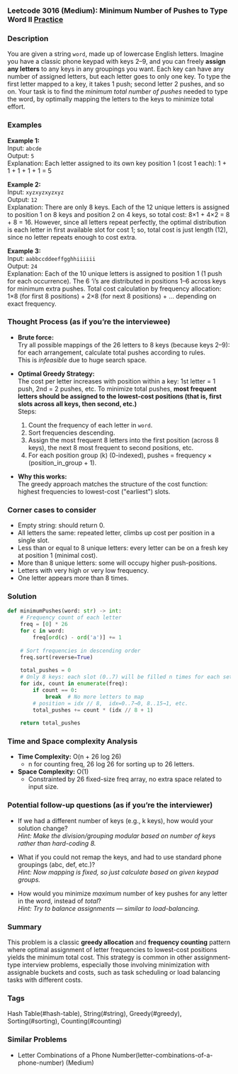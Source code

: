 ### Leetcode 3016 (Medium): Minimum Number of Pushes to Type Word II [Practice](https://leetcode.com/problems/minimum-number-of-pushes-to-type-word-ii)

### Description  
You are given a string `word`, made up of lowercase English letters. Imagine you have a classic phone keypad with keys 2–9, and you can freely **assign any letters** to any keys in any groupings you want. Each key can have any number of assigned letters, but each letter goes to only one key. To type the first letter mapped to a key, it takes 1 push; second letter 2 pushes, and so on. Your task is to find the *minimum total number of pushes* needed to type the word, by optimally mapping the letters to the keys to minimize total effort.

### Examples  

**Example 1:**  
Input: `abcde`  
Output: `5`  
Explanation: Each letter assigned to its own key position 1 (cost 1 each): 1 + 1 + 1 + 1 + 1 = 5

**Example 2:**  
Input: `xyzxyzxyzxyz`  
Output: `12`  
Explanation: There are only 8 keys. Each of the 12 unique letters is assigned to position 1 on 8 keys and position 2 on 4 keys, so total cost: 8×1 + 4×2 = 8 + 8 = 16. However, since all letters repeat perfectly, the optimal distribution is each letter in first available slot for cost 1; so, total cost is just length (12), since no letter repeats enough to cost extra.

**Example 3:**  
Input: `aabbccddeeffgghhiiiiii`  
Output: `24`  
Explanation: Each of the 10 unique letters is assigned to position 1 (1 push for each occurrence). The 6 ‘i’s are distributed in positions 1–6 across keys for minimum extra pushes. Total cost calculation by frequency allocation: 1×8 (for first 8 positions) + 2×8 (for next 8 positions) + ... depending on exact frequency.

### Thought Process (as if you’re the interviewee)  
- **Brute force:**  
  Try all possible mappings of the 26 letters to 8 keys (because keys 2–9): for each arrangement, calculate total pushes according to rules.  
  This is *infeasible* due to huge search space.

- **Optimal Greedy Strategy:**  
  The cost per letter increases with position within a key: 1st letter = 1 push, 2nd = 2 pushes, etc. To minimize total pushes, **most frequent letters should be assigned to the lowest-cost positions (that is, first slots across all keys, then second, etc.)**  
  Steps:  
  1. Count the frequency of each letter in `word`.
  2. Sort frequencies descending.
  3. Assign the most frequent 8 letters into the first position (across 8 keys), the next 8 most frequent to second positions, etc.
  4. For each position group \(k\) (0-indexed), pushes = frequency × (position_in_group + 1).

- **Why this works:**  
  The greedy approach matches the structure of the cost function: highest frequencies to lowest-cost ("earliest") slots.

### Corner cases to consider  
- Empty string: should return 0.
- All letters the same: repeated letter, climbs up cost per position in a single slot.
- Less than or equal to 8 unique letters: every letter can be on a fresh key at position 1 (minimal cost).
- More than 8 unique letters: some will occupy higher push-positions.
- Letters with very high or very low frequency.
- One letter appears more than 8 times.

### Solution

```python
def minimumPushes(word: str) -> int:
    # Frequency count of each letter
    freq = [0] * 26
    for c in word:
        freq[ord(c) - ord('a')] += 1
    
    # Sort frequencies in descending order
    freq.sort(reverse=True)
    
    total_pushes = 0
    # Only 8 keys: each slot (0..7) will be filled n times for each set of 8
    for idx, count in enumerate(freq):
        if count == 0:
            break  # No more letters to map
        # position = idx // 8,  idx=0..7→0, 8..15→1, etc.
        total_pushes += count * (idx // 8 + 1)
    
    return total_pushes
```

### Time and Space complexity Analysis  

- **Time Complexity:** O(n + 26 log 26)  
  - n for counting freq, 26 log 26 for sorting up to 26 letters.
- **Space Complexity:** O(1)  
  - Constrainted by 26 fixed-size freq array, no extra space related to input size.

### Potential follow-up questions (as if you’re the interviewer)  

- If we had a different number of keys (e.g., k keys), how would your solution change?  
  *Hint: Make the division/grouping modular based on number of keys rather than hard-coding 8.*

- What if you could not remap the keys, and had to use standard phone groupings (abc, def, etc.)?  
  *Hint: Now mapping is fixed, so just calculate based on given keypad groups.*

- How would you minimize *maximum* number of key pushes for any letter in the word, instead of *total*?  
  *Hint: Try to balance assignments — similar to load-balancing.*

### Summary
This problem is a classic **greedy allocation** and **frequency counting** pattern where optimal assignment of letter frequencies to lowest-cost positions yields the minimum total cost. This strategy is common in other assignment-type interview problems, especially those involving minimization with assignable buckets and costs, such as task scheduling or load balancing tasks with different costs.

### Tags
Hash Table(#hash-table), String(#string), Greedy(#greedy), Sorting(#sorting), Counting(#counting)

### Similar Problems
- Letter Combinations of a Phone Number(letter-combinations-of-a-phone-number) (Medium)